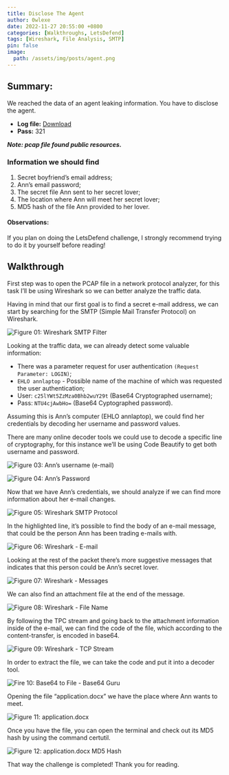 ```yaml
---
title: Disclose The Agent
author: 0wlexe
date: 2022-11-27 20:55:00 +0800
categories: [Walkthroughs, LetsDefend]
tags: [Wireshark, File Analysis, SMTP]
pin: false
image:
  path: /assets/img/posts/agent.png
---
```


## Summary:
We reached the data of an agent leaking information. You have to disclose the agent.

- **Log file:** [Download](https://app.letsdefend.io/download/downloadfile/smtpchallenge.zip) 
- **Pass:** 321

***Note: pcap file found public resources.***

### Information we should find

1. Secret boyfriend’s email address;
2. Ann’s email password;
3. The secret file Ann sent to her secret lover;
4. The location where Ann will meet her secret lover;
5. MD5 hash of the file Ann provided to her lover.


#### Observations:
If you plan on doing the LetsDefend challenge, I strongly recommend trying to do it by yourself before reading!

## Walkthrough
First step was to open the PCAP file in a network protocol analyzer, for this task I’ll be using Wireshark so we can better analyze the traffic data.

Having in mind that our first goal is to find a secret e-mail address, we can start by searching for the SMTP (Simple Mail Transfer Protocol) on Wireshark.

![Figure 01: Wireshark SMTP Filter](https://miro.medium.com/v2/resize:fit:720/format:webp/1*jGOjJUyoR3b9lWpTZmY3Lg.png)

Looking at the traffic data, we can already detect some valuable information:

- There was a parameter request for user authentication `(Request Parameter: LOGIN)`;
- `EHLO annlaptop` - Possible name of the machine of which was requested the user authentication;
- User: `c25lYWt5ZzMza0Bhb2wuY29t` (Base64 Cryptographed username);
- Pass: `NTU4cjAwbHo=` (Base64 Cyptographed password).

Assuming this is Ann’s computer (EHLO annlaptop), we could find her credentials by decoding her username and password values.

There are many online decoder tools we could use to decode a specific line of cryptography, for this instance we’ll be using Code Beautify to get both username and password.

![Figure 03: Ann’s username (e-mail)](https://miro.medium.com/v2/resize:fit:720/format:webp/1*YGg597w-5cYEuMm6ME6SRQ.png)

![Figure 04: Ann’s Password](https://miro.medium.com/v2/resize:fit:720/format:webp/1*0qxXSoFzTIKpRqWWWIBt1w.png)

Now that we have Ann’s credentials, we should analyze if we can find more information about her e-mail changes.

![Figure 05: Wireshark SMTP Protocol](https://miro.medium.com/v2/resize:fit:720/format:webp/1*kxX2nt4L4mlUwnTDmSVCYA.png)

In the highlighted line, it’s possible to find the body of an e-mail message, that could be the person Ann has been trading e-mails with.

![Figure 06: Wireshark - E-mail](https://miro.medium.com/v2/resize:fit:640/format:webp/1*SydZ3oNPZa_OgrJZomE9Og.png)

Looking at the rest of the packet there’s more suggestive messages that indicates that this person could be Ann’s secret lover.

![Figure 07: Wireshark - Messages](https://miro.medium.com/v2/resize:fit:720/format:webp/1*30bHkNPQScbpMYRRBdTfuQ.png)

We can also find an attachment file at the end of the message.

![Figure 08: Wireshark - File Name](https://miro.medium.com/v2/resize:fit:720/format:webp/1*30bHkNPQScbpMYRRBdTfuQ.png)

By following the TPC stream and going back to the attachment information inside of the e-mail, we can find the code of the file, which according to the content-transfer, is encoded in base64.

![Figure 09: Wireshark - TCP Stream](https://miro.medium.com/v2/resize:fit:720/format:webp/1*DISAj77F8d8sKbovbH7iug.png)

In order to extract the file, we can take the code and put it into a decoder tool.

![Fire 10: Base64 to File - Base64 Guru](https://miro.medium.com/v2/resize:fit:720/format:webp/1*DpbzCy46OgIdSFrQSKPXUw.png)

Opening the file “application.docx” we have the place where Ann wants to meet.

![Figure 11: application.docx](https://miro.medium.com/v2/resize:fit:720/format:webp/1*hlIXBghci1Y9Y74w5QzWAQ.png)

Once you have the file, you can open the terminal and check out its MD5 hash by using the command certutil.

![Figure 12: application.docx MD5 Hash](https://miro.medium.com/v2/resize:fit:640/format:webp/1*1LOxvU4dE8cia5xl8S1fqg.png)

That way the challenge is completed! Thank you for reading.
